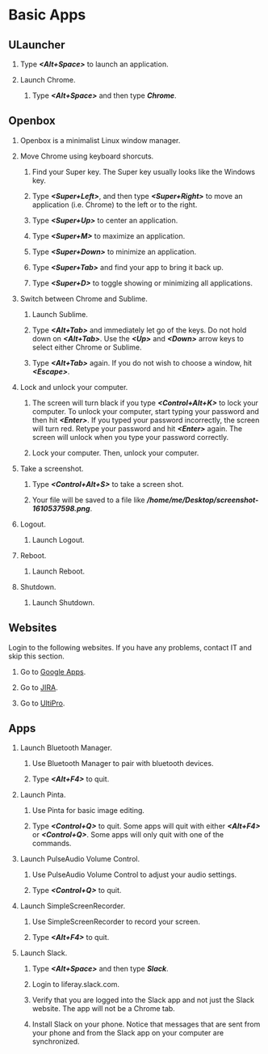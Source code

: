 # Basic Apps

## ULauncher

1. Type ***<Alt+Space>*** to launch an application.

1. Launch Chrome.

	1. Type ***<Alt+Space>*** and then type ***Chrome***.

## Openbox

1. Openbox is a minimalist Linux window manager.

1. Move Chrome using keyboard shorcuts.

	1. Find your Super key. The Super key usually looks like the Windows key.

	1. Type ***<Super+Left>***, and then type ***<Super+Right>*** to move an application (i.e. Chrome) to the left or to the right.

	1. Type ***<Super+Up>*** to center an application.

	1. Type ***<Super+M>*** to maximize an application.

	1. Type ***<Super+Down>*** to minimize an application.

	1. Type ***<Super+Tab>*** and find your app to bring it back up.

	1. Type ***<Super+D>*** to toggle showing or minimizing all applications.

1. Switch between Chrome and Sublime.

	1. Launch Sublime.

	1. Type ***<Alt+Tab>*** and immediately let go of the keys. Do not hold down on ***<Alt+Tab>***. Use the ***\<Up\>*** and ***\<Down\>*** arrow keys to select either Chrome or Sublime.

	1. Type ***<Alt+Tab>*** again. If you do not wish to choose a window, hit ***\<Escape\>***.

1. Lock and unlock your computer.

	1. The screen will turn black if you type ***<Control+Alt+K>*** to lock your computer. To unlock your computer, start typing your password and then hit ***\<Enter\>***. If you typed your password incorrectly, the screen will turn red. Retype your password and hit ***\<Enter\>*** again. The screen will unlock when you type your password correctly.

	1. Lock your computer. Then, unlock your computer.

1. Take a screenshot.

	1. Type ***<Control+Alt+S>*** to take a screen shot.

	1. Your file will be saved to a file like ***/home/me/Desktop/screenshot-1610537598.png***.

1. Logout.

	1. Launch Logout.

1. Reboot.

	1. Launch Reboot.

1. Shutdown.

	1. Launch Shutdown.

## Websites

Login to the following websites. If you have any problems, contact IT and skip this section.

1. Go to [Google Apps](https://mail.google.com).

1. Go to [JIRA](https://issues.liferay.com).

1. Go to [UltiPro](https://liferay.ultipro.com).

## Apps

1. Launch Bluetooth Manager.

	1. Use Bluetooth Manager to pair with bluetooth devices.

	1. Type ***<Alt+F4>*** to quit.

1. Launch Pinta.

	1. Use Pinta for basic image editing.

	1. Type ***<Control+Q>*** to quit. Some apps will quit with either ***<Alt+F4>*** or ***<Control+Q>***. Some apps will only quit with one of the commands.

1. Launch PulseAudio Volume Control.

	1. Use PulseAudio Volume Control to adjust your audio settings.

	1. Type ***<Control+Q>*** to quit.

1. Launch SimpleScreenRecorder.

	1. Use SimpleScreenRecorder to record your screen.

	1. Type ***<Alt+F4>*** to quit.

1. Launch Slack.

	1. Type ***<Alt+Space>*** and then type ***Slack***.

	1. Login to liferay.slack.com.

	1. Verify that you are logged into the Slack app and not just the Slack website. The app will not be a Chrome tab.

	1. Install Slack on your phone. Notice that messages that are sent from your phone and from the Slack app on your computer are synchronized.